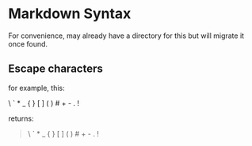 # Markdown Syntax

For convenience, may already have a directory for this but will migrate it once found.

## Escape characters

for example, this:

\\ \` \* \_ \{ \} \[ \] \( \) \# \+ \- \. \!

returns:

> \ ` * _ { } [ ] ( ) # + - . !
